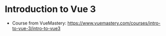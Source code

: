 # Introduction to Vue 3

- Course from VueMastery: https://www.vuemastery.com/courses/intro-to-vue-3/intro-to-vue3